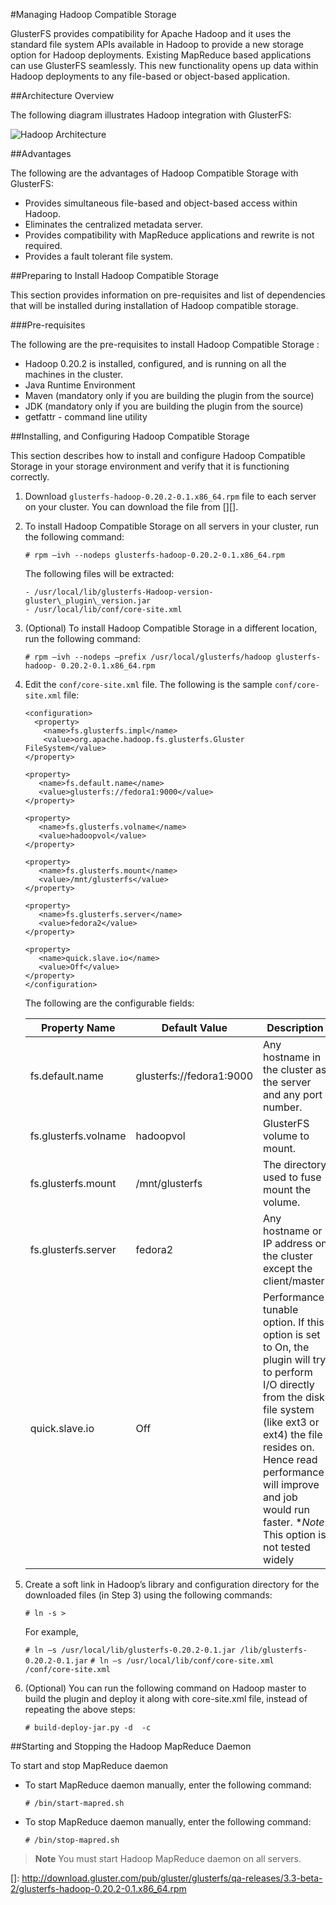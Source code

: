 #Managing Hadoop Compatible Storage

GlusterFS provides compatibility for Apache Hadoop and it uses the
standard file system APIs available in Hadoop to provide a new storage
option for Hadoop deployments. Existing MapReduce based applications can
use GlusterFS seamlessly. This new functionality opens up data within
Hadoop deployments to any file-based or object-based application.

##Architecture Overview

The following diagram illustrates Hadoop integration with GlusterFS:

![ Hadoop Architecture ](../images/Hadoop_Architecture.png)

##Advantages

The following are the advantages of Hadoop Compatible Storage with
GlusterFS:

-   Provides simultaneous file-based and object-based access within
    Hadoop.
-   Eliminates the centralized metadata server.
-   Provides compatibility with MapReduce applications and rewrite is
    not required.
-   Provides a fault tolerant file system.

##Preparing to Install Hadoop Compatible Storage

This section provides information on pre-requisites and list of
dependencies that will be installed during installation of Hadoop
compatible storage.

###Pre-requisites

The following are the pre-requisites to install Hadoop Compatible
Storage :

-   Hadoop 0.20.2 is installed, configured, and is running on all the
    machines in the cluster.
-   Java Runtime Environment
-   Maven (mandatory only if you are building the plugin from the
    source)
-   JDK (mandatory only if you are building the plugin from the source)
-   getfattr - command line utility

##Installing, and Configuring Hadoop Compatible Storage

This section describes how to install and configure Hadoop Compatible
Storage in your storage environment and verify that it is functioning
correctly.

1.  Download `glusterfs-hadoop-0.20.2-0.1.x86_64.rpm` file to each
    server on your cluster. You can download the file from [][].

2.  To install Hadoop Compatible Storage on all servers in your cluster,
    run the following command:

    `# rpm –ivh --nodeps glusterfs-hadoop-0.20.2-0.1.x86_64.rpm`

    The following files will be extracted:

        - /usr/local/lib/glusterfs-Hadoop-version-gluster\_plugin\_version.jar
        - /usr/local/lib/conf/core-site.xml

3.  (Optional) To install Hadoop Compatible Storage in a different
    location, run the following command:

    `# rpm –ivh --nodeps –prefix /usr/local/glusterfs/hadoop glusterfs-hadoop- 0.20.2-0.1.x86_64.rpm`

4.  Edit the `conf/core-site.xml` file. The following is the sample
    `conf/core-site.xml` file:

        <configuration>
          <property>
            <name>fs.glusterfs.impl</name>
            <value>org.apache.hadoop.fs.glusterfs.Gluster FileSystem</value>
        </property>

        <property>
           <name>fs.default.name</name>
           <value>glusterfs://fedora1:9000</value>
        </property>

        <property>
           <name>fs.glusterfs.volname</name>
           <value>hadoopvol</value>
        </property>  
         
        <property>
           <name>fs.glusterfs.mount</name>
           <value>/mnt/glusterfs</value>
        </property>

        <property>
           <name>fs.glusterfs.server</name>
           <value>fedora2</value>
        </property>

        <property>
           <name>quick.slave.io</name>
           <value>Off</value>
        </property>
        </configuration>

    The following are the configurable fields:

	Property Name | Default Value | Description
	--- | --- | ---	
	fs.default.name | glusterfs://fedora1:9000 | Any hostname in the cluster as the server and any port number.
	fs.glusterfs.volname | hadoopvol | GlusterFS volume to mount.
	fs.glusterfs.mount | /mnt/glusterfs | The directory used to fuse mount the volume.
	fs.glusterfs.server | fedora2 | Any hostname or IP address on the cluster except the client/master.
	quick.slave.io | Off | Performance tunable option. If this option is set to On, the plugin will try to perform I/O directly from the disk file system (like ext3 or ext4) the file resides on. Hence read performance will improve and job would run faster. **Note*: This option is not tested widely

5.  Create a soft link in Hadoop’s library and configuration directory
    for the downloaded files (in Step 3) using the following commands:

    `# ln -s >`

    For example,

    `# ln –s /usr/local/lib/glusterfs-0.20.2-0.1.jar /lib/glusterfs-0.20.2-0.1.jar`
    `# ln –s /usr/local/lib/conf/core-site.xml /conf/core-site.xml `

6.  (Optional) You can run the following command on Hadoop master to
    build the plugin and deploy it along with core-site.xml file,
    instead of repeating the above steps:

    `# build-deploy-jar.py -d  -c `

##Starting and Stopping the Hadoop MapReduce Daemon

To start and stop MapReduce daemon

-   To start MapReduce daemon manually, enter the following command:

    `# /bin/start-mapred.sh`

-   To stop MapReduce daemon manually, enter the following command:

    `# /bin/stop-mapred.sh `

> **Note**
> You must start Hadoop MapReduce daemon on all servers.

  []: http://download.gluster.com/pub/gluster/glusterfs/qa-releases/3.3-beta-2/glusterfs-hadoop-0.20.2-0.1.x86_64.rpm
